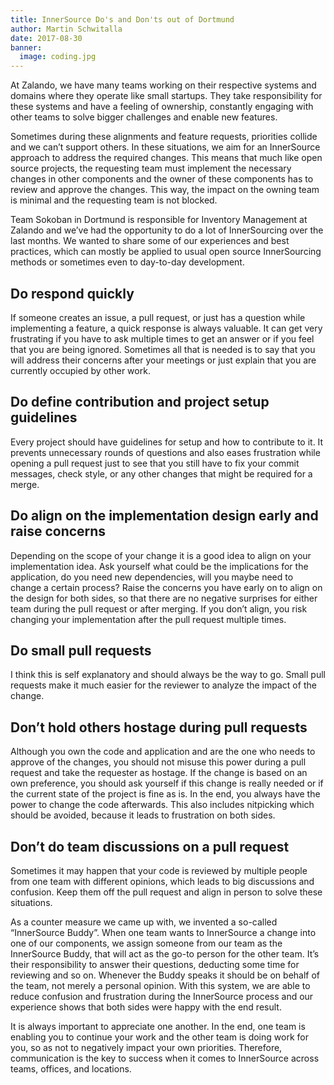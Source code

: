 ```yaml
---
title: InnerSource Do's and Don'ts out of Dortmund
author: Martin Schwitalla
date: 2017-08-30
banner:
  image: coding.jpg
---
```

At Zalando, we have many teams working on their respective systems and domains where they operate like small startups. They take responsibility for these systems and have a feeling of ownership, constantly engaging with other teams to solve bigger challenges and enable new features.

Sometimes during these alignments and feature requests, priorities collide and we can’t support others. In these situations, we aim for an InnerSource approach to address the required changes. This means that much like open source projects, the requesting team must implement the necessary changes in other components and the owner of these components has to review and approve the changes. This way, the impact on the owning team is minimal and the requesting team is not blocked.

Team Sokoban in Dortmund is responsible for Inventory Management at Zalando and we’ve had the opportunity to do a lot of InnerSourcing over the last months. We wanted to share some of our experiences and best practices, which can mostly be applied to usual open source InnerSourcing methods or sometimes even to day-to-day development.

## Do respond quickly

If someone creates an issue, a pull request, or just has a question while implementing a feature, a quick response is always valuable. It can get very frustrating if you have to ask multiple times to get an answer or if you feel that you are being ignored. Sometimes all that is needed is to say that you will address their concerns after your meetings or just explain that you are currently occupied by other work.

## Do define contribution and project setup guidelines

Every project should have guidelines for setup and how to contribute to it. It prevents unnecessary rounds of questions and also eases frustration while opening a pull request just to see that you still have to fix your commit messages, check style, or any other changes that might be required for a merge.

## Do align on the implementation design early and raise concerns

Depending on the scope of your change it is a good idea to align on your implementation idea. Ask yourself what could be the implications for the application, do you need new dependencies, will you maybe need to change a certain process? Raise the concerns you have early on to align on the design for both sides, so that there are no negative surprises for either team during the pull request or after merging. If you don’t align, you risk changing your implementation after the pull request multiple times.

## Do small pull requests

I think this is self explanatory and should always be the way to go. Small pull requests make it much easier for the reviewer to analyze the impact of the change.

## Don’t hold others hostage during pull requests

Although you own the code and application and are the one who needs to approve of the changes, you should not misuse this power during a pull request and take the requester as hostage. If the change is based on an own preference, you should ask yourself if this change is really needed or if the current state of the project is fine as is. In the end, you always have the power to change the code afterwards. This also includes nitpicking which should be avoided, because it leads to frustration on both sides.

## Don’t do team discussions on a pull request

Sometimes it may happen that your code is reviewed by multiple people from one team with different opinions, which leads to big discussions and confusion. Keep them off the pull request and align in person to solve these situations.

As a counter measure we came up with, we invented a so-called “InnerSource Buddy”. When one team wants to InnerSource a change into one of our components, we assign someone from our team as the InnerSource Buddy, that will act as the go-to person for the other team. It’s their responsibility to answer their questions, deducting some time for reviewing and so on. Whenever the Buddy speaks it should be on behalf of the team, not merely a personal opinion. With this system, we are able to reduce confusion and frustration during the InnerSource process and our experience shows that both sides were happy with the end result.

It is always important to appreciate one another. In the end, one team is enabling you to continue your work and the other team is doing work for you, so as not to negatively impact your own priorities. Therefore, communication is the key to success when it comes to InnerSource across teams, offices, and locations.
